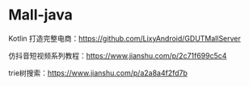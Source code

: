 # Mall-java


Kotlin 打造完整电商：https://github.com/LixyAndroid/GDUTMallServer

仿抖音短视频系列教程：https://www.jianshu.com/p/2c71f699c5c4

trie树搜索：https://www.jianshu.com/p/a2a8a4f2fd7b
